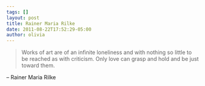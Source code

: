 ```yaml
---
tags: []
layout: post
title: Rainer Maria Rilke
date: 2011-08-22T17:52:29-05:00
author: olivia
---
```


> Works of art are of an infinite loneliness and with nothing so little to be reached as with criticism. Only love can grasp and hold and be just toward them.

– Rainer Maria Rilke
